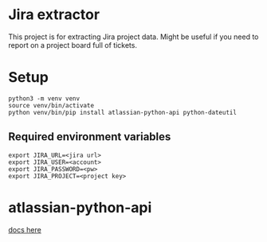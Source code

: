 # Jira extractor

This project is for extracting Jira project data. Might be useful if you need to report on a project board full of tickets.

# Setup

```
python3 -m venv venv
source venv/bin/activate
python venv/bin/pip install atlassian-python-api python-dateutil
```

## Required environment variables
```
export JIRA_URL=<jira url>
export JIRA_USER=<account>
export JIRA_PASSWORD=<pw>
export JIRA_PROJECT=<project key>
```

# atlassian-python-api

[docs here](https://github.com/atlassian-api/atlassian-python-api)
